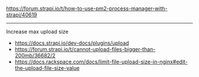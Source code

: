 https://forum.strapi.io/t/how-to-use-pm2-process-manager-with-strapi/40619

---

Increase max upload size

- https://docs.strapi.io/dev-docs/plugins/upload
- https://forum.strapi.io/t/cannot-upload-files-bigger-than-200mb/36682/2
- https://docs.rackspace.com/docs/limit-file-upload-size-in-nginx#edit-the-upload-file-size-value

